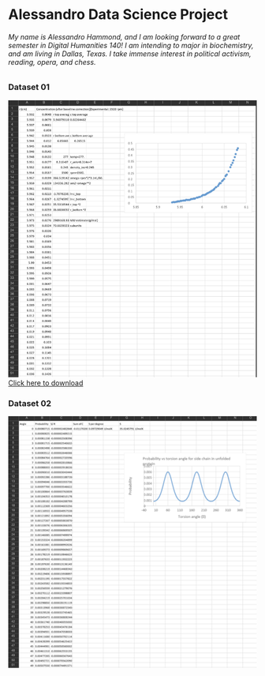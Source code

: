 # Alessandro Data Science Project
###### My name is Alessandro Hammond, and I am looking forward to a great semester in Digital Humanities 140! I am intending to major in biochemistry, and am living in Dallas, Texas. I take immense interest in political activism, reading, opera, and chess. 

### Dataset 01
![GitHub Logo](/images/image1.png)
<a href="https://github.com/ah0749/dh140/blob/main/images/image1.png" download>Click here to download</a>

### Dataset 02
![GitHub Logo](/images/image2.png)
